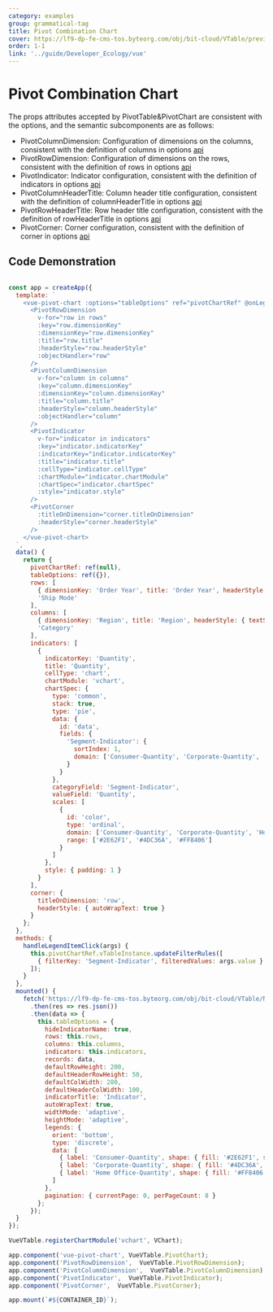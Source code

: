 ```yaml
---
category: examples
group: grammatical-tag
title: Pivot Combination Chart
cover: https://lf9-dp-fe-cms-tos.byteorg.com/obj/bit-cloud/VTable/preview/vue-pivot-chart.png 
order: 1-1
link: '../guide/Developer_Ecology/vue'
---
```


# Pivot Combination Chart

The props attributes accepted by PivotTable&PivotChart are consistent with the options, and the semantic subcomponents are as follows:

- PivotColumnDimension: Configuration of dimensions on the columns, consistent with the definition of columns in options [api](../../option/PivotTable-columns-text#headerType)
- PivotRowDimension: Configuration of dimensions on the rows, consistent with the definition of rows in options [api](../../option/PivotTable-rows-text#headerType)
- PivotIndicator: Indicator configuration, consistent with the definition of indicators in options [api](../../option/PivotTable-indicators-text#cellType)
- PivotColumnHeaderTitle: Column header title configuration, consistent with the definition of columnHeaderTitle in options [api](../../option/PivotTable#rowHeaderTitle)
- PivotRowHeaderTitle: Row header title configuration, consistent with the definition of rowHeaderTitle in options [api](../../option/PivotTable#columnHeaderTitle)
- PivotCorner: Corner configuration, consistent with the definition of corner in options [api](../../option/PivotTable#corner)

## Code Demonstration
```javascript livedemo template=vtable-vue

const app = createApp({
  template: `
    <vue-pivot-chart :options="tableOptions" ref="pivotChartRef" @onLegendItemClick="handleLegendItemClick" :height="800">
      <PivotRowDimension
        v-for="row in rows"
        :key="row.dimensionKey"
        :dimensionKey="row.dimensionKey"
        :title="row.title"
        :headerStyle="row.headerStyle"
        :objectHandler="row"
      />
      <PivotColumnDimension
        v-for="column in columns"
        :key="column.dimensionKey"
        :dimensionKey="column.dimensionKey"
        :title="column.title"
        :headerStyle="column.headerStyle"
        :objectHandler="column"
      />
      <PivotIndicator
        v-for="indicator in indicators"
        :key="indicator.indicatorKey"
        :indicatorKey="indicator.indicatorKey"
        :title="indicator.title"
        :cellType="indicator.cellType"
        :chartModule="indicator.chartModule"
        :chartSpec="indicator.chartSpec"
        :style="indicator.style"
      />
      <PivotCorner
        :titleOnDimension="corner.titleOnDimension"
        :headerStyle="corner.headerStyle"
      />
    </vue-pivot-chart>
  `,
  data() {
    return {
      pivotChartRef: ref(null),
      tableOptions: ref({}),
      rows: [
        { dimensionKey: 'Order Year', title: 'Order Year', headerStyle: { textStick: true } },
        'Ship Mode'
      ],
      columns: [
        { dimensionKey: 'Region', title: 'Region', headerStyle: { textStick: true } },
        'Category'
      ],
      indicators: [
        {
          indicatorKey: 'Quantity',
          title: 'Quantity',
          cellType: 'chart',
          chartModule: 'vchart',
          chartSpec: {
            type: 'common',
            stack: true,
            type: 'pie',
            data: {
              id: 'data',
              fields: {
                'Segment-Indicator': {
                  sortIndex: 1,
                  domain: ['Consumer-Quantity', 'Corporate-Quantity', 'Home Office-Quantity']
                }
              }
            },
            categoryField: 'Segment-Indicator',
            valueField: 'Quantity',
            scales: [
              {
                id: 'color',
                type: 'ordinal',
                domain: ['Consumer-Quantity', 'Corporate-Quantity', 'Home Office-Quantity'],
                range: ['#2E62F1', '#4DC36A', '#FF8406']
              }
            ]
          },
          style: { padding: 1 }
        }
      ],
      corner: {
        titleOnDimension: 'row',
        headerStyle: { autoWrapText: true }
      }
    };
  },
  methods: {
    handleLegendItemClick(args) {
      this.pivotChartRef.vTableInstance.updateFilterRules([
        { filterKey: 'Segment-Indicator', filteredValues: args.value }
      ]);
    }
  },
  mounted() {
    fetch('https://lf9-dp-fe-cms-tos.byteorg.com/obj/bit-cloud/VTable/North_American_Superstore_Pivot_Chart_data.json')
      .then(res => res.json())
      .then(data => {
        this.tableOptions = {
          hideIndicatorName: true,
          rows: this.rows,
          columns: this.columns,
          indicators: this.indicators,
          records: data,
          defaultRowHeight: 200,
          defaultHeaderRowHeight: 50,
          defaultColWidth: 280,
          defaultHeaderColWidth: 100,
          indicatorTitle: 'Indicator',
          autoWrapText: true,
          widthMode: 'adaptive',
          heightMode: 'adaptive',
          legends: {
            orient: 'bottom',
            type: 'discrete',
            data: [
              { label: 'Consumer-Quantity', shape: { fill: '#2E62F1', symbolType: 'circle' } },
              { label: 'Corporate-Quantity', shape: { fill: '#4DC36A', symbolType: 'square' } },
              { label: 'Home Office-Quantity', shape: { fill: '#FF8406', symbolType: 'square' } }
            ]
          },
          pagination: { currentPage: 0, perPageCount: 8 }
        };
      });
  }
});

VueVTable.registerChartModule('vchart', VChart);

app.component('vue-pivot-chart', VueVTable.PivotChart);
app.component('PivotRowDimension',  VueVTable.PivotRowDimension);
app.component('PivotColumnDimension',  VueVTable.PivotColumnDimension);
app.component('PivotIndicator',  VueVTable.PivotIndicator);
app.component('PivotCorner',  VueVTable.PivotCorner);

app.mount(`#${CONTAINER_ID}`);

